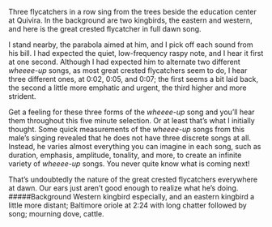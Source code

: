 Three flycatchers in a row sing from the trees beside the education center at Quivira. In the background are two kingbirds, the eastern and western, and here is the great crested flycatcher in full dawn song. 

I stand nearby, the parabola aimed at him, and I pick off each sound from his bill. I had expected the quiet, low-frequency raspy note, and I hear it first at one second. Although I had expected him to alternate two different _wheeee-up_ songs, as most great crested flycatchers seem to do, I hear three different ones, at 0:02, 0:05, and 0:07; the first seems a bit laid back, the second a little more emphatic and urgent, the third higher and more strident. 

Get a feeling for these three forms of the _wheeee-up_ song and you’ll hear them throughout this five minute selection. Or at least that’s what I initially thought. Some quick measurements of the _wheeee-up_ songs from this male’s singing revealed that he does not have three discrete songs at all. Instead, he varies almost everything you can imagine in each song, such as duration, emphasis, amplitude, tonality, and more, to create an infinite variety of _wheeee-up_ songs. You never quite know what is coming next!

That’s undoubtedly the nature of the great crested flycatchers everywhere at dawn. Our ears just aren’t good enough to realize what he’s doing. 
#####Background
Western kingbird especially, and an eastern kingbird a little more distant; Baltimore oriole at 2:24 with long chatter followed by song; mourning dove, cattle.
